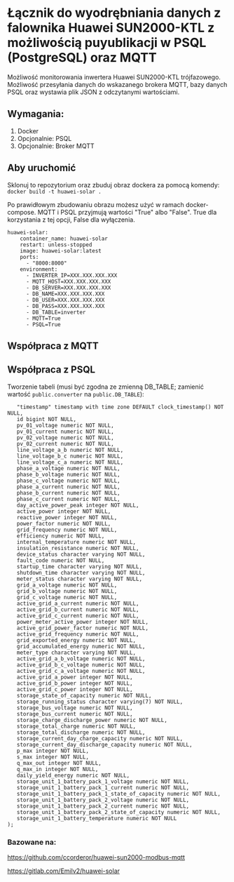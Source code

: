 # Łącznik do wyodrębniania danych z falownika Huawei SUN2000-KTL z możliwością puyublikacji w PSQL (PostgreSQL) oraz MQTT

Możliwość monitorowania inwertera Huawei SUN2000-KTL trójfazowego. Możliwość przesyłania danych do wskazanego brokera MQTT, bazy danych PSQL oraz wystawia plik JSON z odczytanymi wartościami. 

## Wymagania:
1. Docker
2. Opcjonalnie: PSQL
3. Opcjonalnie: Broker MQTT

## Aby uruchomić
Sklonuj to repozytorium oraz zbuduj obraz dockera za pomocą komendy:
`docker build -t huawei-solar .`

Po prawidłowym zbudowaniu obrazu możesz użyć w ramach docker-compose. MQTT i PSQL przyjmują wartości "True" albo "False". True dla korzystania z tej opcji, False dla wyłączenia. 
```
huawei-solar:
    container_name: huawei-solar
    restart: unless-stopped
    image: huawei-solar:latest
    ports:
      - "8000:8000"
    environment:
      - INVERTER_IP=XXX.XXX.XXX.XXX
      - MQTT_HOST=XXX.XXX.XXX.XXX
      - DB_SERVER=XXX.XXX.XXX.XXX
      - DB_NAME=XXX.XXX.XXX.XXX
      - DB_USER=XXX.XXX.XXX.XXX
      - DB_PASS=XXX.XXX.XXX.XXX
      - DB_TABLE=inverter
      - MQTT=True
      - PSQL=True
```
 
 ## Współpraca z MQTT
 
 
 ## Współpraca z PSQL
 Tworzenie tabeli (musi być zgodna ze zmienną DB_TABLE; zamienić wartość `public.converter` na `public.DB_TABLE`):
 ```CREATE TABLE public.inverter (
    "timestamp" timestamp with time zone DEFAULT clock_timestamp() NOT NULL,
    id bigint NOT NULL,
    pv_01_voltage numeric NOT NULL,
    pv_01_current numeric NOT NULL,
    pv_02_voltage numeric NOT NULL,
    pv_02_current numeric NOT NULL,
    line_voltage_a_b numeric NOT NULL,
    line_voltage_b_c numeric NOT NULL,
    line_voltage_c_a numeric NOT NULL,
    phase_a_voltage numeric NOT NULL,
    phase_b_voltage numeric NOT NULL,
    phase_c_voltage numeric NOT NULL,
    phase_a_current numeric NOT NULL,
    phase_b_current numeric NOT NULL,
    phase_c_current numeric NOT NULL,
    day_active_power_peak integer NOT NULL,
    active_power integer NOT NULL,
    reactive_power integer NOT NULL,
    power_factor numeric NOT NULL,
    grid_frequency numeric NOT NULL,
    efficiency numeric NOT NULL,
    internal_temperature numeric NOT NULL,
    insulation_resistance numeric NOT NULL,
    device_status character varying NOT NULL,
    fault_code numeric NOT NULL,
    startup_time character varying NOT NULL,
    shutdown_time character varying NOT NULL,
    meter_status character varying NOT NULL,
    grid_a_voltage numeric NOT NULL,
    grid_b_voltage numeric NOT NULL,
    grid_c_voltage numeric NOT NULL,
    active_grid_a_current numeric NOT NULL,
    active_grid_b_current numeric NOT NULL,
    active_grid_c_current numeric NOT NULL,
    power_meter_active_power integer NOT NULL,
    active_grid_power_factor numeric NOT NULL,
    active_grid_frequency numeric NOT NULL,
    grid_exported_energy numeric NOT NULL,
    grid_accumulated_energy numeric NOT NULL,
    meter_type character varying NOT NULL,
    active_grid_a_b_voltage numeric NOT NULL,
    active_grid_b_c_voltage numeric NOT NULL,
    active_grid_c_a_voltage numeric NOT NULL,
    active_grid_a_power integer NOT NULL,
    active_grid_b_power integer NOT NULL,
    active_grid_c_power integer NOT NULL,
    storage_state_of_capacity numeric NOT NULL,
    storage_running_status character varying(7) NOT NULL,
    storage_bus_voltage numeric NOT NULL,
    storage_bus_current numeric NOT NULL,
    storage_charge_discharge_power numeric NOT NULL,
    storage_total_charge numeric NOT NULL,
    storage_total_discharge numeric NOT NULL,
    storage_current_day_charge_capacity numeric NOT NULL,
    storage_current_day_discharge_capacity numeric NOT NULL,
    p_max integer NOT NULL,
    s_max integer NOT NULL,
    q_max_out integer NOT NULL,
    q_max_in integer NOT NULL,
    daily_yield_energy numeric NOT NULL,
    storage_unit_1_battery_pack_1_voltage numeric NOT NULL,
    storage_unit_1_battery_pack_1_current numeric NOT NULL,
    storage_unit_1_battery_pack_1_state_of_capacity numeric NOT NULL,
    storage_unit_1_battery_pack_2_voltage numeric NOT NULL,
    storage_unit_1_battery_pack_2_current numeric NOT NULL,
    storage_unit_1_battery_pack_2_state_of_capacity numeric NOT NULL,
    storage_unit_1_battery_temperature numeric NOT NULL
);
```

### Bazowane na:
https://github.com/ccorderor/huawei-sun2000-modbus-mqtt

https://gitlab.com/Emilv2/huawei-solar
